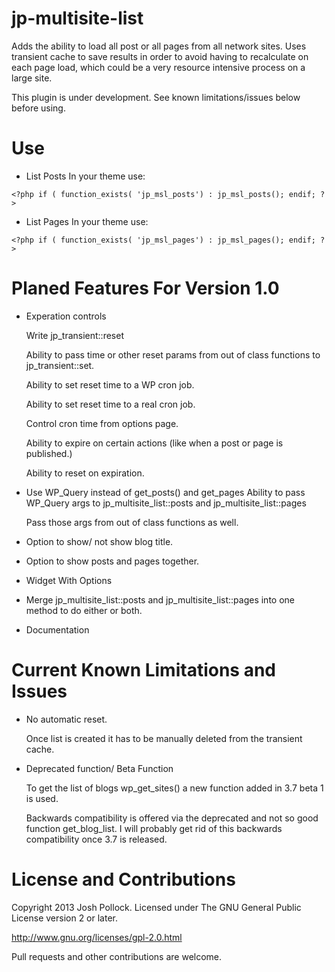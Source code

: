 jp-multisite-list
=================
Adds the ability to load all post or all pages from all network sites. Uses transient cache to save results in order to avoid having to recalculate on each page load, which could be a very resource intensive process on a large site.

This plugin is under development. See known limitations/issues below before using.

Use
===
* List Posts
In your theme use:

`<?php
	if ( function_exists( 'jp_msl_posts') :
		jp_msl_posts();
	endif;
?>`

* List Pages
In your theme use:

`<?php
	if ( function_exists( 'jp_msl_pages') :
		jp_msl_pages();
	endif;
?>`

Planed Features For Version 1.0
===============================
* Experation controls

	Write jp_transient::reset
	
	Ability to pass time or other reset params from out of class functions to jp_transient::set.
	
	Ability to set reset time to a WP cron job.
	
	Ability to set reset time to a real cron job.
	
	Control cron time from options page.
	
	Ability to expire on certain actions (like when a post or page is published.)
	
	Ability to reset on expiration.
	
* Use WP_Query instead of get_posts() and get_pages
	Ability to pass WP_Query args to jp_multisite_list::posts and jp_multisite_list::pages
	
	Pass those args from out of class functions as well.
	
* Option to show/ not show blog title.
* Option to show posts and pages together.
* Widget With Options
* Merge jp_multisite_list::posts and jp_multisite_list::pages into one method to do either or both.
* Documentation
	
Current Known Limitations and Issues
====================================
* No automatic reset.
	
	Once list is created it has to be manually deleted from the transient cache.
* Deprecated function/ Beta Function
	
	To get the list of blogs wp_get_sites() a new function added in 3.7 beta 1 is used.
	
	Backwards compatibility is offered via the deprecated and not so good function get_blog_list. I will probably get rid of this backwards compatibility once 3.7 is released.


License and Contributions
====================
Copyright 2013 Josh Pollock. Licensed under The GNU General Public License version 2 or later.

http://www.gnu.org/licenses/gpl-2.0.html

Pull requests and other contributions are welcome.
